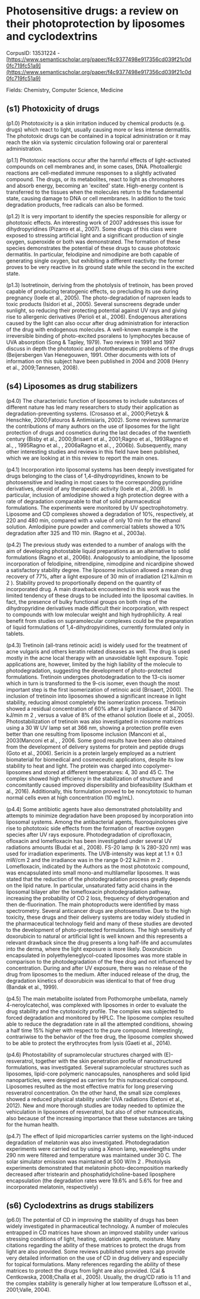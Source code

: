 # Photosensitive drugs: a review on their photoprotection by liposomes and cyclodextrins

CorpusID: 13531224 - [https://www.semanticscholar.org/paper/f4c9377498e917356cd039f21c0d0fc719fc51a9](https://www.semanticscholar.org/paper/f4c9377498e917356cd039f21c0d0fc719fc51a9)

Fields: Chemistry, Computer Science, Medicine

## (s1) Photoxicity of drugs
(p1.0) Phototoxicity is a skin irritation induced by chemical products (e.g. drugs) which react to light, usually causing more or less intense dermatitis. The phototoxic drugs can be contained in a topical administration or it may reach the skin via systemic circulation following oral or parenteral administration.

(p1.1) Phototoxic reactions occur after the harmful effects of light-activated compounds on cell membranes and, in some cases, DNA. Photoallergic reactions are cell-mediated immune responses to a slightly activated compound. The drugs, or its metabolites, react to light as chromophores and absorb energy, becoming an 'excited' state. High-energy content is transferred to the tissues when the molecules return to the fundamental state, causing damage to DNA or cell membranes. In addition to the toxic degradation products, free radicals can also be formed.

(p1.2) It is very important to identify the species responsible for allergy or phototoxic effects. An interesting work of 2007 addresses this issue for dihydropyridines (Pizarro et al., 2007). Some drugs of this class were exposed to stressing artificial light and a significant production of single oxygen, superoxide or both was demonstrated. The formation of these species demonstrates the potential of these drugs to cause phototoxic dermatitis. In particular, felodipine and nimodipine are both capable of generating single oxygen, but exhibiting a different reactivity: the former proves to be very reactive in its ground state while the second in the excited state.

(p1.3) Isotretinoin, deriving from the photolysis of tretinoin, has been proved capable of producing teratogenic effects, so precluding its use during pregnancy (Ioele et al., 2005). The photo-degradation of naproxen leads to toxic products (Isidori et al., 2005). Several sunscreens degrade under sunlight, so reducing their protecting potential against UV rays and giving rise to allergenic derivatives (Perioli et al., 2006). Endogenous alterations caused by the light can also occur after drug administration for interaction of the drug with endogenous molecules. A well-known example is the irreversible binding of photo-excited psoralens to lymphocytes because of UVA absorption (Song & Tapley, 1979). Two reviews in 1991 and 1997 discuss in depth the phototoxic and phototherapeutic problems of the drugs (Beijersbergen Van Henegouwen, 1991. Other documents with lots of information on this subject have been published in 2004 and 2008 (Henry et al., 2009;Tønnesen, 2008).
## (s4) Liposomes as drug stabilizers
(p4.0) The characteristic function of liposomes to include substances of different nature has led many researchers to study their application as degradation-preventing systems. (Crosasso et al., 2000;Pietzyk & Henschke, 2000;Fatouros & Antimisiaris, 2002). Some reviews summarize the contributions of many authors on the use of liposomes for the light protection of drugs and cosmetics during the last decades of the twentieth century (Bisby et al., 2000;Brisaert et al., 2001;Ragno et al., 1993Ragno et al., , 1995Ragno et al., , 2006aRagno et al., , 2006b). Subsequently, many other interesting studies and reviews in this field have been published, which we are looking at in this review to report the main ones.

(p4.1) Incorporation into liposomal systems has been deeply investigated for drugs belonging to the class of 1,4-dihydropyridines, known to be photosensitive and leading in most cases to the corresponding pyridine derivatives, devoid of any therapeutic activity (Ioele et al., 2009). In particular, inclusion of amlodipine showed a high protection degree with a rate of degradation comparable to that of solid pharmaceutical formulations. The experiments were monitored by UV spectrophotometry. Liposome and CD complexes showed a degradation of 10%, respectively, at 220 and 480 min, compared with a value of only 10 min for the ethanol solution. Amlodipine pure powder and commercial tablets showed a 10% degradation after 325 and 110 min. (Ragno et al., 2003a).

(p4.2) The previous study was extended to a number of analogs with the aim of developing photostable liquid preparations as an alternative to solid formulations (Ragno et al., 2006b). Analogously to amlodipine, the liposome incorporation of felodipine, nitrendipine, nimodipine and nicardipine showed a satisfactory stability degree. The liposome inclusion allowed a mean drug recovery of 77%, after a light exposure of 30 min of irradiation (21 kJ/min m 2 ). Stability proved to proportionally depend on the quantity of incorporated drug. A main drawback encountered in this work was the limited tendency of these drugs to be included into the liposomal cavities. In fact, the presence of bulky functional groups on both rings of the dihydropyridine derivatives made difficult their incorporation, with respect to compounds with low molecular weight and high hydrophilicity. A real benefit from studies on supramolecular complexes could be the preparation of liquid formulations of 1,4-dihydropyiridines, currently formulated only in tablets.

(p4.3) Tretinoin (all-trans retinoic acid) is widely used for the treatment of acne vulgaris and others keratin related diseases as well. The drug is used mostly in the acne local therapy with an unavoidable light exposure. Topic applications are, however, limited by the high liability of the molecule to photodegradation, suggesting the development of photo-protected formulations. Tretinoin undergoes photodegradation to the 13-cis isomer which in turn is transformed to the 9-cis isomer, even though the most important step is the first isomerization of retinoic acid (Brisaert, 2000). The inclusion of tretinoin into liposomes showed a significant increase in light stability, reducing almost completely the isomerization process. Tretinoin showed a residual concentration of 60% after a light irradiance of 3470 kJ/min m 2 , versus a value of 8% of the ethanol solution (Ioele et al., 2005). Photostabilization of tretinoin was also investigated in niosome matrices using a 30 W UV lamp set at 366 nm, showing a protection profile even better than one resulting from liposome inclusion (Manconi et al., 2003(Manconi et al., , 2006. Some good results have been also obtained from the development of delivery systems for protein and peptide drugs (Goto et al., 2006). Sericin is a protein largely employed as a nutrient biomaterial for biomedical and cosmeceutic applications, despite its low stability to heat and light. The protein was charged into copolymer-liposomes and stored at different temperatures: 4, 30 and 45 C. The complex showed high efficiency in the stabilization of structure and concomitantly caused improved dispersibility and biofeasibility (Suktham et al., 2016). Additionally, this formulation proved to be noncytotoxic to human normal cells even at high concentration (10 mg/mL).

(p4.4) Some antibiotic agents have also demonstrated photolability and attempts to minimize degradation have been proposed by incorporation into liposomal systems. Among the antibacterial agents, fluoroquinolones give rise to phototoxic side effects from the formation of reactive oxygen species after UV rays exposure. Photodegradation of ciprofloxacin, ofloxacin and lomefloxacin has been investigated under several UV radiations amounts (Budai et al., 2008). FS-20 lamp (k ¼ 280-320 nm) was used for irradiation experiments. The UVB-intensity was kept at 1.1 ± 0.1 mW/cm 2 and the irradiance was in the range 0-22 kJ/min m 2 . Lomefloxacin, indicated by the Authors as the most phototoxic compound, was encapsulated into small mono-and multilamellar liposomes. It was stated that the reduction of the photodegradation process greatly depends on the lipid nature. In particular, unsaturated fatty acid chains in the liposomal bilayer alter the lomefloxacin photodegradation pathway, increasing the probability of CO 2 loss, frequency of dehydrogenation and then de-fluorination. The main photoproducts were identified by mass spectrometry. Several anticancer drugs are photosensitive. Due to the high toxicity, these drugs and their delivery systems are today widely studied in the pharmaceutical technology field and many of these studies are devoted to the development of photo-protected formulations. The high sensitivity of doxorubicin to natural or artificial light is well known and this represents a relevant drawback since the drug presents a long half-life and accumulates into the derma, where the light exposure is more likely. Doxorubicin encapsulated in polyethyleneglycol-coated liposomes was more stable in comparison to the photodegradation of the free drug and not influenced by concentration. During and after UV exposure, there was no release of the drug from liposomes to the medium. After induced release of the drug, the degradation kinetics of doxorubicin was identical to that of free drug (Bandak et al., 1999).

(p4.5) The main metabolite isolated from Pothomorphe umbellata, namely 4-neroylcatechol, was complexed with liposomes in order to evaluate the drug stability and the cytotoxicity profile. The complex was subjected to forced degradation and monitored by HPLC. The liposome complex resulted able to reduce the degradation rate in all the attempted conditions, showing a half time 15% higher with respect to the pure compound. Interestingly, contrariwise to the behavior of the free drug, the liposome complex showed to be able to protect the erythrocytes from lysis (Gaeti et al., 2014).

(p4.6) Photostability of supramolecular structures charged with (E)-resveratrol, together with the skin penetration profile of nanostructured formulations, was investigated. Several supramolecular structures such as liposomes, lipid-core polymeric nanocapsules, nanospheres and solid lipid nanoparticles, were designed as carriers for this nutraceutical compound. Liposomes resulted as the most effective matrix for long preserving resveratrol concentration. On the other hand, the small size complexes showed a reduced physical stability under UVA radiations (Detoni et al., 2012). New and more thorough studies are today needed to optimize the vehiculation in liposomes of resveratrol, but also of other nutraceuticals, also because of the increasing importance that these substances are taking for the human health.

(p4.7) The effect of lipid microparticles carrier systems on the light-induced degradation of melatonin was also investigated. Photodegradation experiments were carried out by using a Xenon lamp, wavelengths under 290 nm were filtered and temperature was maintained under 30 C. The solar simulator emission was maintained at 500 W/m 2 . Photolysis experiments demonstrated that melatonin photo-decomposition markedly decreased after tristearin and phosphatidylcholine-based liposphere encapsulation (the degradation rates were 19.6% and 5.6% for free and incorporated melatonin, respectively) .
## (s6) Cyclodextrins as drugs stabilizers
(p6.0) The potential of CD in improving the stability of drugs has been widely investigated in pharmaceutical technology. A number of molecules entrapped in CD matrices have shown an improved stability under various stressing conditions of light, heating, oxidation agents, moisture. Many citations regarding the ability of these matrices to protect the drugs from light are also provided. Some reviews published some years ago provide very detailed information on the use of CD in drug delivery and especially for topical formulations. Many references regarding the ability of these matrices to protect the drugs from light are also provided. (Cal & Centkowska, 2008;Challa et al., 2005). Usually, the drug/CD ratio is 1:1 and the complex stability is generally higher at low temperature (Loftsson et al., 2001;Valle, 2004).
